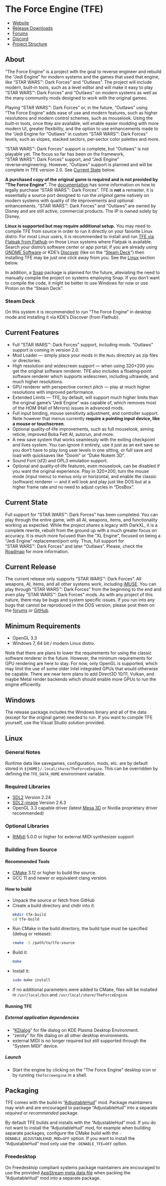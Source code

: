 # The Force Engine (TFE)
* [Website](https://theforceengine.github.io/)
* [Release Downloads](https://theforceengine.github.io/downloads.html)
* [Forums](https://the-force-engine.freeforums.net/)
* [Discord](https://discord.gg/hpsJnY9)
* [Project Structure](ProjectStructure.md)

## About
“The Force Engine” is a project with the goal to reverse engineer and rebuild the “Jedi Engine” for modern systems and the games that used that engine, like “STAR WARS™: Dark Forces” and “Outlaws”. The project will include modern, built‑in tools, such as a level editor and will make it easy to play “STAR WARS™: Dark Forces” and “Outlaws” on modern systems as well as the many community mods designed to work with the original games.

Playing “STAR WARS™: Dark Forces” or, in the future, “Outlaws” using “The Force Engine” adds ease of use and modern features, such as higher resolutions and modern control schemes, such as mouselook. Using the built‑in tools, once they are available, will enable easier modding with more modern UI, greater flexibility, and the option to use enhancements made to the “Jedi Engine for “Outlaws” in custom “STAR WARS™: Dark Forces” levels, such as slopes, stacked sectors, per‑sector color palettes and more.

“STAR WARS™: Dark Forces” support is complete, but “Outlaws” is not playable yet. The focus so far has been on the framework, “STAR WARS™: Dark Forces” support, and “Jedi Engine” reverse‑engineering. However, “Outlaws” support is planned and will be complete in TFE version 2.0. See [Current State](#current-state) below.

**A purchased copy of the original game is required and is not provided by “The Force Engine”.** The [documentation](https://theforceengine.github.io/Documentation.html) has some information on how to legally purchase “STAR WARS™: Dark Forces”. TFE is **not** a remaster, it is essentially a source port designed to run the *original* game natively on modern systems with quality of life improvements and optional enhancements. “STAR WARS™: Dark Forces” and “Outlaws” are owned by Disney and are still active, commercial products. The IP is owned solely by Disney.

**Linux is supported but may require additional setup.** You may need to compile TFE from source in order to run it directly on your favorite Linux distro. For most Linux users, it is recommended to install and run [TFE via Flatpak from Flathub](https://flathub.org/apps/io.github.theforceengine.tfe) on those Linux systems where Flatpak is available. Search your distro’s software center or app portal; if you are already using [GNOME Software](https://apps.gnome.org/de/Software "Software") or KDE’s [Discover](https://apps.kde.org/discover "Discover") (like on the “[Steam Deck](#steamdeck)”) then installing TFE may be just one click away from you. See the [Linux](#linux) section below.

In addition, a [Snap](https://snapcraft.io) package is planned for the future, alleviating the need to manually compile the project on systems employing Snap. If you don’t want to compile the code, it might be better to use Windows for now or use Proton on the “Steam Deck”.

### Steam Deck
On this system it is recommended to run “The Force Engine” in desktop mode and installing it via KDE’s Discover (from Flathub).

## Current Features
* Full “STAR WARS™: Dark Forces” support, including mods. “Outlaws” support is coming in version 2.0.
* Mod Loader — simply place your mods in the `Mods` directory as zip files or directories.
* High resolution and widescreen support — when using 320×200 you get the original software renderer. TFE also includes a floating‑point software renderer which supports widescreen, including ultrawide, and much higher resolutions.
* GPU renderer with perspective correct pitch — play at much higher resolutions with improved performance.
* Extended Limits — TFE, by default, will support much higher limits than the original game’s “Jedi Engine” was capable of, which removes most of the HOM (Hall of Mirrors) issues in advanced mods.
* Full input binding, mouse sensitivity adjustment, and controller support. Note however that menus currently **require a pointing input device, like a mouse or touchscreen**.
* Optional quality‑of‑life improvements, such as full mouselook, aiming reticle, improved Boba Fett AI, autorun, and more.
* A new save system that works seamlessly with the exiting checkpoint and lives system. You can ignore it entirely, use it just as an exit save so you don’t have to play long user levels in one sitting, or full save and load with quicksaves like “Doom” or “Duke Nukem 3D”.
* Sound Font (sf2) and OPL3 emulation support.
* Optional and quality‑of‑life features, even mouselook, can be disabled if you want the original experience. Play in 320×200, turn the mouse mode (input menu) to menus only or horizontal, and enable the classic (software) renderer — and it will look and play just like DOS but at a higher frame rate and no need to adjust cycles in “DosBox”.

## Current State
Full support for “STAR WARS™: Dark Forces” has been completed. You can play through the entire game, with all AI, weapons, items, and functionality working as expected. While the project shares a legacy with DarkXL, it is a complete rewrite, rebuilt from the ground up with a much greater focus on accuracy. It is much more focused than the “XL Engine”, focused on being a “Jedi Engine” replacement/port only. Thus, full support for “STAR WARS™: Dark Forces” and later “Outlaws”. Please, check the [Roadmap](Roadmap.md) for more information.

## Current Release
The current release only supports “STAR WARS™: Dark Forces”. All weapons, AI, items, and all other systems work, including [iMUSE](https://en.wikipedia.org/wiki/IMUSE). You can play through “STAR WARS™: Dark Forces” from the beginning to the end and even play “STAR WARS™: Dark Forces” mods. As with any project of this nature, there may be bugs and system specific issues. If you run into any bugs that cannot be reproduced in the DOS version, please post them on the [forums](https://the-force-engine.freeforums.net) or [GitHub](https://github.com/luciusDXL/TheForceEngine/issues).

## Minimum Requirements
* OpenGL 3.3
* Windows 7, 64 bit / modern Linux distro.

Note that there are plans to lower the requirements for using the classic software renderer in the future. However, the minimum requirements for GPU rendering are here to stay. For now, only OpenGL is supported, which may limit the use of some older Intel integrated GPUs that would otherwise be capable. There are near term plans to add Direct3D 10/11, Vulkan, and maybe Metal render backends which should enable more GPUs to run the engine efficiently.

## Windows
The release package includes the Windows binary and all of the data (except for the original game) needed to run. If you want to compile TFE yourself, use the Visual Studio solution provided.

## Linux
### General Notes
Runtime data like savegames, configuration, mods, etc. are by default stored in `${HOME}/.local/share/TheForceEngine`.
This can be overridden by defining the `TFE_DATA_HOME` environment variable.

### Required Libraries
* [SDL2](http://libsdl.org) Version 2.24
* [SDL2-image](https://github.com/libsdl-org/SDL_image) Version 2.6.3
* OpenGL 3.3 capable driver (latest [Mesa 3D](https://www.mesa3d.org) or Nvidia proprietary driver recommended)

### Optional Libraries
* [RtMidi](https://www.music.mcgill.ca/~gary/rtmidi/) 5.0.0 or higher for external MIDI synthesizer support

### Building from Source
#### Recommended Tools
* [CMake](https://cmake.org) 3.12 or higher to build the source.
* GCC 11 and newer or equivalent clang version.
#### How to build
* Unpack the source or fetch from GitHub
* Create a build directory and chdir into it:
  ```sh
  mkdir tfe-build
  cd tfe-build
  ```
* Run CMake in the build directory, the build type must be specified (debug or release):
  ```sh
  cmake -S /path/to/tfe-source
  ```
* Build it:
  ```sh
  make
  ```
* Install it:
  ```sh
  sudo make install
  ```
* If no additional parameters were added to CMake, files will be installed in `/usr/local/bin` and `/usr/local/share/TheForceEngine`

#### Running TFE
##### External application dependencies
* “[KDialog](https://develop.kde.org/docs/administration/kdialog "Shell scripting with KDE dialogs")” for file dialog on KDE Plasma Desktop Environment.
* “zenity” for file dialog on all other desktop environments.
* external MIDI is no longer required but still supported through the “System MIDI” device.

##### Launch
* Start the engine by clicking on the “The Force Engine” desktop icon or by running `theforceengine` in a shell.

## Packaging
TFE comes with the build‑in “[AdjustableHud](TheForceEngine/Mods/TFE/AdjustableHud)” mod. Package maintainers may wish and are encouraged to package “AdjustableHud” into a separate *required* or *recommended* package.

By default TFE builds and installs with the “AdjustableHud” mod. If you do not want to install the “AdjustableHud” mod, for example when building separate packages, configure the CMake build with the `-DENABLE_ADJUSTABLEHUD_MOD=OFF` option. If you want to install the “AdjustableHud” mod only use the `-DENABLE_TFE=OFF` option.

### Freedesktop
On Freedesktop compliant systems package maintainers are encouraged to use the provided [AppStream meta data file](TheForceEngine/io.github.theforceengine.tfe.Mod.AdjustableHud.metadata.xml) when packing the “AdjustableHud” mod into a separate package.
